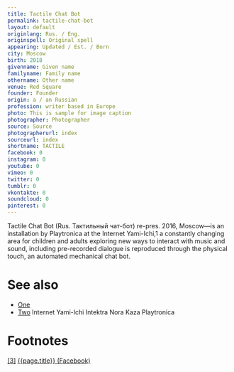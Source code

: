 ```yaml
---
title: Tactile Chat Bot
permalink: tactile-chat-bot
layout: default
originlang: Rus. / Eng.
originspell: Original spell
appearing: Updated / Est. / Born
city: Moscow
birth: 2018
givenname: Given name
familyname: Family name
othername: Other name
venue: Red Square
founder: Founder
origin: a / an Russian
profession: writer based in Europe
photo: This is sample for image caption
photographer: Photographer
source: Source
photographerurl: index
sourceurl: index
shortname: TACTILE
facebook: 0
instagram: 0
youtube: 0
vimeo: 0
twitter: 0
tumblr: 0
vkontakte: 0
soundcloud: 0
pinterest: 0
---
```


Tactile Chat Bot (Rus. Тактильный чат-бот) re-pres. 2016, Moscow—is an installation by Playtronica at the Internet Yami-Ichi,1 a constantly changing area for children and adults exploring new ways to interact with music and sound, including pre-recorded dialogue is reproduced through the physical touch, an automated mechanical chat bot.  

# See also

+ [One](index)
+ [Two](index)
Internet Yami-Ichi
Intektra
Nora Kaza
Playtronica

# Footnotes

[[3]](#a3) <span id="f3"></span> [{{page.title}} (Facebook)](index)
